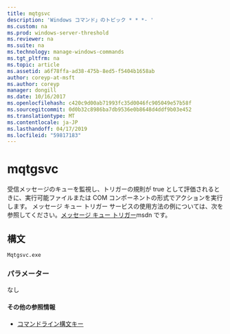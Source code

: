 ```yaml
---
title: mqtgsvc
description: 'Windows コマンド」のトピック * * *- '
ms.custom: na
ms.prod: windows-server-threshold
ms.reviewer: na
ms.suite: na
ms.technology: manage-windows-commands
ms.tgt_pltfrm: na
ms.topic: article
ms.assetid: a6f78ffa-ad38-475b-8ed5-f5404b1658ab
author: coreyp-at-msft
ms.author: coreyp
manager: dongill
ms.date: 10/16/2017
ms.openlocfilehash: c420c9d00ab71993fc35d0046fc905049e57b58f
ms.sourcegitcommit: 0d0b32c8986ba7db9536e0b8648d4ddf9b03e452
ms.translationtype: MT
ms.contentlocale: ja-JP
ms.lasthandoff: 04/17/2019
ms.locfileid: "59817183"
---
```

# <a name="mqtgsvc"></a>mqtgsvc



受信メッセージのキューを監視し、トリガーの規則が true として評価されるときに、実行可能ファイルまたは COM コンポーネントの形式でアクションを実行します。 メッセージ キュー トリガー サービスの使用方法の例については、次を参照してください。[メッセージ キュー トリガー](https://go.microsoft.com/fwlink/?LinkId=248725)msdn です。

## <a name="syntax"></a>構文

```
Mqtgsvc.exe
```

### <a name="parameters"></a>パラメーター

なし

#### <a name="additional-references"></a>その他の参照情報

-   [コマンドライン構文キー](command-line-syntax-key.md)